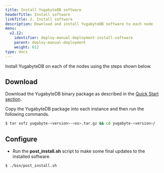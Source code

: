 ```yaml
---
title: Install YugabyteDB software
headerTitle: Install software
linkTitle: 2. Install software
description: Download and install YugabyteDB software to each node
menu:
  v2.12:
    identifier: deploy-manual-deployment-install-software
    parent: deploy-manual-deployment
    weight: 612
type: docs
---
```


Install YugabyteDB on each of the nodes using the steps shown below.

## Download

Download the YugabyteDB binary package as described in the [Quick Start section](../../../quick-start/install/).

Copy the YugabyteDB package into each instance and then run the following commands.

```sh
$ tar xvfz yugabyte-<version>-<os>.tar.gz && cd yugabyte-<version>/
```

## Configure

- Run the **post_install.sh** script to make some final updates to the installed software.

```sh
$ ./bin/post_install.sh
```

